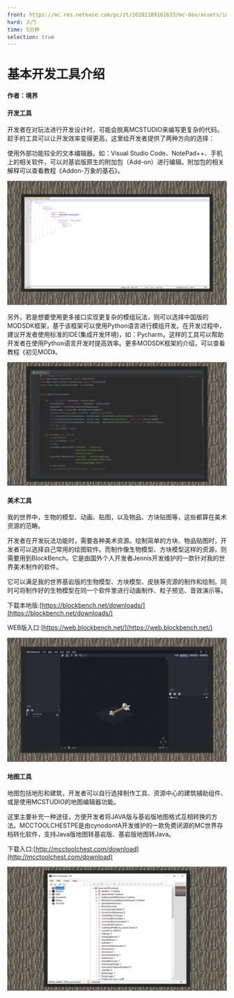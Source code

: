 ```yaml
---
front: https://mc.res.netease.com/pc/zt/20201109161633/mc-dev/assets/img/1_2.1dfacb37.jpg
hard: 入门
time: 5分钟
selection: true
---
```


# 基本开发工具介绍

#### 作者：境界



#### 开发工具

开发者在对玩法进行开发设计时，可能会脱离MCSTUDIO来编写更复杂的代码。趁手的工具可以让开发效率变得更高，这里给开发者提供了两种方向的选择： 

使用外部功能较全的文本编辑器。如：Visual Studio Code、NotePad++、手机上的相关软件，可以对基岩版原生的附加包（Add-on）进行编辑。附加包的相关解释可以查看教程《Addon-万象的基石》。

![](./images/1_1.jpg)

另外，若是想要使用更多接口实现更复杂的模组玩法，则可以选择中国版的MODSDK框架，基于该框架可以使用Python语言进行模组开发。在开发过程中，建议开发者使用标准的IDE(集成开发环境)，如：Pycharm。这样的工具可以帮助开发者在使用Python语言开发时提高效率。更多MODSDK框架的介绍，可以查看教程《初见MOD》。

![](./images/1_2.jpg)



#### 美术工具

我的世界中，生物的模型、动画、贴图，以及物品、方块贴图等，这些都算在美术资源的范畴。

开发者在开发玩法功能时，需要各种美术资源。绘制简单的方块、物品贴图时，开发者可以选择自己常用的绘图软件。而制作像生物模型、方块模型这样的资源，则需要用到BlockBench。它是由国外个人开发者Jennis开发维护的一款针对我的世界美术制作的软件。

它可以满足我的世界基岩版的生物模型、方块模型、皮肤等资源的制作和绘制。同时可将制作好的生物模型在同一个软件里进行动画制作、粒子预览、音效演示等。

下载本地版:[https://blockbench.net/downloads/](https://blockbench.net/downloads/)

WEB版入口:[https://web.blockbench.net/](https://web.blockbench.net/)

![](./images/1_3.jpg)



#### 地图工具

地图包括地形和建筑，开发者可以自行选择制作工具、资源中心的建筑辅助组件、或是使用MCSTUDIO的地图编辑器功能。

这里主要补充一种途径，方便开发者将JAVA版与基岩版地图格式互相转换的方法。MCCTOOLCHESTPE是由cynodontA开发维护的一款免费闭源的MC世界存档转化软件，支持Java版地图转基岩版、基岩版地图转Java。

下载入口:[http://mcctoolchest.com/download](http://mcctoolchest.com/download)

![](./images/1_4.jpg)